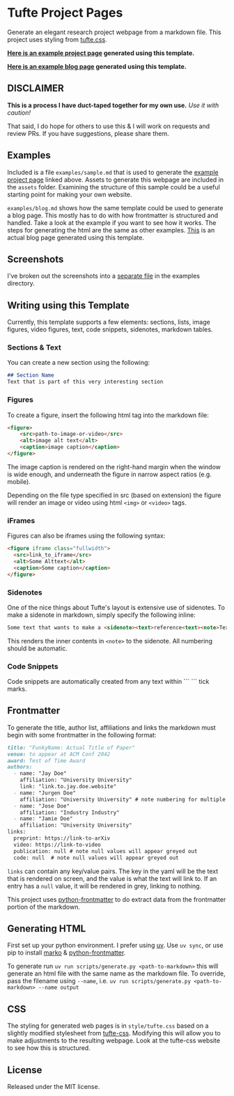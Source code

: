 # Tufte Project Pages

Generate an elegant research project webpage from a markdown file. This project uses styling from [tufte.css](https://github.com/edwardtufte/tufte-css). 

**[Here is an example project page](https://amritkwatra.com/research/splatoverflow) generated using this template.**

**[Here is an example blog page](https://amritkwatra.com/experiments/3d-line-drawings) generated using this template.**

## DISCLAIMER
**This is a process I have duct-taped together for my own use.** _Use it with caution!_ 

That said, I do hope for others to use this & I will work on requests and review PRs. If you have suggestions, please share them.

## Examples
Included is a file `examples/sample.md` that is used to generate the [example project page](https://amritkwatra.com/research/splatoverflow) linked above. Assets to generate this webpage are included in the `assets` folder. Examining the structure of this sample could be a useful starting point for making your own website.

`examples/blog.md` shows how the same template could be used to generate a blog page. This mostly has to do with how frontmatter is structured and handled. Take a look at the example if you want to see how it works. The steps for generating the html are the same as other examples. [This](https://amritkwatra.com/experiments/3d-line-drawings) is an actual blog page generated using this template.

## Screenshots
I've broken out the screenshots into a [separate file](examples/screenshots.md) in the examples directory.

## Writing using this Template
Currently, this template supports a few elements: sections, lists, image figures, video figures, text, code snippets, sidenotes, markdown tables.

### Sections & Text
You can create a new section using the following:

```md
## Section Name
Text that is part of this very interesting section
```

### Figures
To create a figure, insert the following html tag into the markdown file:

```md
<figure>
    <src>path-to-image-or-video</src>
    <alt>image alt text</alt>
    <caption>image caption</caption>
</figure>
```
The image caption is rendered on the right-hand margin when the window is wide enough, and underneath the figure in narrow aspect ratios (e.g. mobile).

Depending on the file type specified in src (based on extension) the figure will render an image or video using html `<img>` or `<video>` tags.

### iFrames
Figures can also be iframes using the following syntax:

```md
<figure iframe class="fullwidth">
  <src>link_to_iframe</src>
  <alt>Some Alttext</alt>
  <caption>Some caption</caption>
</figure>
```

### Sidenotes
One of the nice things about Tufte's layout is extensive use of sidenotes. To make a sidenote in markdown, simply specify the following inline:
```md
Some text that wants to make a <sidenote><text>reference<text><note>Text that explains the reference.<note></sidenote> that helps provide the reader context
```
This renders the inner contents in `<note>` to the sidenote. All numbering should be automatic.

### Code Snippets
Code snippets are automatically created from any text within \``` \``` tick marks.

## Frontmatter
To generate the title, author list, affiliations and links the markdown must begin with some frontmatter in the following format:
```md
title: "FunkyName: Actual Title of Paper"
venue: to appear at ACM Conf 2042
award: Test of Time Award
authors:
  - name: "Jay Doe"
    affiliation: "University University"
    link: "link.to.jay.doe.website"
  - name: "Jurgen Doe"
    affiliation: "University University" # note numbering for multiple common affiliations is done automatically. Currently only one affiliation per author is supported.
  - name: "Jose Doe"
    affiliation: "Industry Industry"
  - name: "Jamie Doe"
    affiliation: "University University"
links:
  preprint: https://link-to-arXiv
  video: https://link-to-video
  publication: null # note null values will appear greyed out
  code: null  # note null values will appear greyed out
```
`links` can contain any key/value pairs. The key in the yaml will be the text that is rendered on screen, and the value is what the text will link to. If an entry has a `null` value, it will be rendered in grey, linking to nothing.

This project uses [python-frontmatter](https://github.com/eyeseast/python-frontmatter) to do extract data from the frontmatter portion of the markdown.

## Generating HTML

First set up your python environment. I prefer using [uv](https://docs.astral.sh/uv/). Use `uv sync`, or use pip to install [marko](https://marko-py.readthedocs.io/en/latest/index.html) & [python-frontmatter](https://github.com/eyeseast/python-frontmatter).

To generate run `uv run scripts/generate.py <path-to-markdown>` this will generate an html file with the same name as the markdown file. To override, pass the filename using `--name`, i.e. `uv run scripts/generate.py <path-to-markdown> --name output`

## CSS

The styling for generated web pages is in `style/tufte.css` based on a slightly modified stylesheet from [tufte-css](https://github.com/edwardtufte/tufte-css). Modifying this will allow you to make adjustments to the resulting webpage. Look at the tufte-css website to see how this is structured.

## License

Released under the MIT license.
